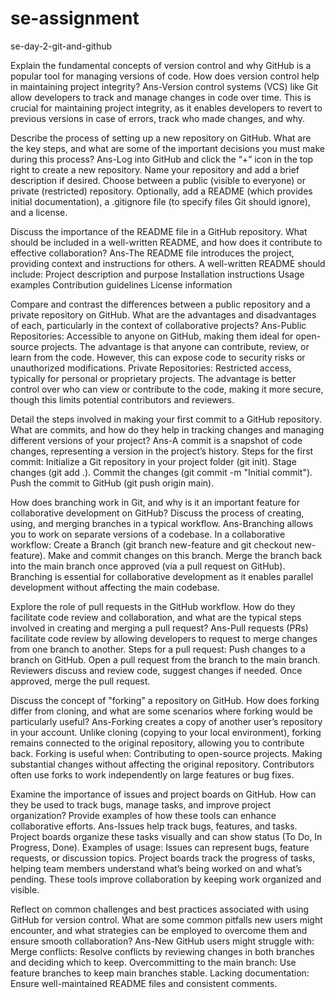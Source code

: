 # se-assignment

se-day-2-git-and-github

Explain the fundamental concepts of version control and why GitHub is a popular tool for managing versions of code. How does version control help in maintaining project integrity?
Ans-Version control systems (VCS) like Git allow developers to track and manage changes in code over time. This is crucial for maintaining project integrity, as it enables developers to revert to previous versions in case of errors, track who made changes, and why.

Describe the process of setting up a new repository on GitHub. What are the key steps, and what are some of the important decisions you must make during this process?
Ans-Log into GitHub and click the “+” icon in the top right to create a new repository.
Name your repository and add a brief description if desired.
Choose between a public (visible to everyone) or private (restricted) repository.
Optionally, add a README (which provides initial documentation), a .gitignore file (to specify files Git should ignore), and a license.

Discuss the importance of the README file in a GitHub repository. What should be included in a well-written README, and how does it contribute to effective collaboration?
Ans-The README file introduces the project, providing context and instructions for others. A well-written README should include:
Project description and purpose
Installation instructions
Usage examples
Contribution guidelines
License information

Compare and contrast the differences between a public repository and a private repository on GitHub. What are the advantages and disadvantages of each, particularly in the context of collaborative projects?
Ans-Public Repositories: Accessible to anyone on GitHub, making them ideal for open-source projects. The advantage is that anyone can contribute, review, or learn from the code. However, this can expose code to security risks or unauthorized modifications.
Private Repositories: Restricted access, typically for personal or proprietary projects. The advantage is better control over who can view or contribute to the code, making it more secure, though this limits potential contributors and reviewers.

Detail the steps involved in making your first commit to a GitHub repository. What are commits, and how do they help in tracking changes and managing different versions of your project?
Ans-A commit is a snapshot of code changes, representing a version in the project’s history. Steps for the first commit:
Initialize a Git repository in your project folder (git init).
Stage changes (git add .).
Commit the changes (git commit -m "Initial commit").
Push the commit to GitHub (git push origin main).

How does branching work in Git, and why is it an important feature for collaborative development on GitHub? Discuss the process of creating, using, and merging branches in a typical workflow.
Ans-Branching allows you to work on separate versions of a codebase. In a collaborative workflow:
Create a Branch (git branch new-feature and git checkout new-feature).
Make and commit changes on this branch.
Merge the branch back into the main branch once approved (via a pull request on GitHub).
Branching is essential for collaborative development as it enables parallel development without affecting the main codebase.

Explore the role of pull requests in the GitHub workflow. How do they facilitate code review and collaboration, and what are the typical steps involved in creating and merging a pull request?
Ans-Pull requests (PRs) facilitate code review by allowing developers to request to merge changes from one branch to another. Steps for a pull request:
Push changes to a branch on GitHub.
Open a pull request from the branch to the main branch.
Reviewers discuss and review code, suggest changes if needed.
Once approved, merge the pull request.

Discuss the concept of "forking" a repository on GitHub. How does forking differ from cloning, and what are some scenarios where forking would be particularly useful?
Ans-Forking creates a copy of another user’s repository in your account. Unlike cloning (copying to your local environment), forking remains connected to the original repository, allowing you to contribute back. Forking is useful when:
Contributing to open-source projects.
Making substantial changes without affecting the original repository.
Contributors often use forks to work independently on large features or bug fixes.

Examine the importance of issues and project boards on GitHub. How can they be used to track bugs, manage tasks, and improve project organization? Provide examples of how these tools can enhance collaborative efforts.
Ans-Issues help track bugs, features, and tasks. Project boards organize these tasks visually and can show status (To Do, In Progress, Done). Examples of usage:
Issues can represent bugs, feature requests, or discussion topics.
Project boards track the progress of tasks, helping team members understand what’s being worked on and what’s pending.
These tools improve collaboration by keeping work organized and visible.

Reflect on common challenges and best practices associated with using GitHub for version control. What are some common pitfalls new users might encounter, and what strategies can be employed to overcome them and ensure smooth collaboration?
Ans-New GitHub users might struggle with:
Merge conflicts: Resolve conflicts by reviewing changes in both branches and deciding which to keep.
Overcommitting to the main branch: Use feature branches to keep main branches stable.
Lacking documentation: Ensure well-maintained README files and consistent comments.
